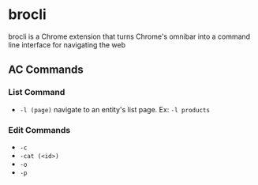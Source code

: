# brocli
brocli is a Chrome extension that turns Chrome's omnibar into a command line interface for navigating the web

## AC Commands

### List Command
* `-l (page)` navigate to an entity's list page. Ex: `-l products`

### Edit Commands
* `-c`
* `-cat (<id>)`
* `-o`
* `-p` 


